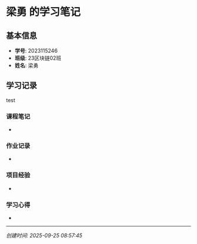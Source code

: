 # 梁勇 的学习笔记

## 基本信息
- **学号**: 2023115246
- **班级**: 23区块链02班
- **姓名**: 梁勇
## 学习记录
test
### 课程笔记
- 

### 作业记录
- 

### 项目经验
- 

### 学习心得
- 

---
*创建时间: 2025-09-25 08:57:45*
